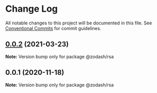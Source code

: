 # Change Log

All notable changes to this project will be documented in this file.
See [Conventional Commits](https://conventionalcommits.org) for commit guidelines.

## [0.0.2](https://github.com/zcorky/zodash/compare/@zodash/rsa@0.0.1...@zodash/rsa@0.0.2) (2021-03-23)

**Note:** Version bump only for package @zodash/rsa





## 0.0.1 (2020-11-18)

**Note:** Version bump only for package @zodash/rsa
